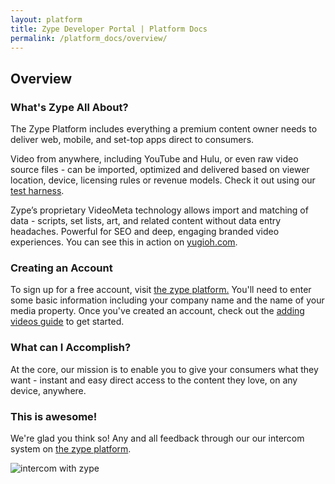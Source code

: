 ```yaml
---
layout: platform
title: Zype Developer Portal | Platform Docs
permalink: /platform_docs/overview/
---
```

## Overview

### What's Zype All About?

The Zype Platform includes everything a premium content owner needs to deliver web, mobile, and set-top apps direct to consumers.

Video from anywhere, including YouTube and Hulu, or even raw video source files - can be imported, optimized and delivered based on viewer location, device, licensing rules or revenue models. Check it out using our [test harness](http://demo.zype.com/test_harness).

Zype’s proprietary VideoMeta technology allows import and matching of data - scripts, set lists, art, and related content without data entry headaches.  Powerful for SEO and deep, engaging branded video experiences. You can see this in action on [yugioh.com](http://www.yugioh.com).

### Creating an Account

To sign up for a free account, visit [the zype platform.](https://admin.zype.com/) You'll need to enter some basic information including your company name and the name of your media property. Once you've created an account, check out the [adding videos guide](https://admin.zype.com/) to get started.

### What can I Accomplish?

At the core, our mission is to enable you to give your consumers what they want - instant and easy direct access to the content they love, on any device, anywhere.

### This is awesome!

We're glad you think so! Any and all feedback through our our intercom system on [the zype platform](https://admin.zype.com/).

![intercom with zype](http://i.imgur.com/sGeEjTX.png)
